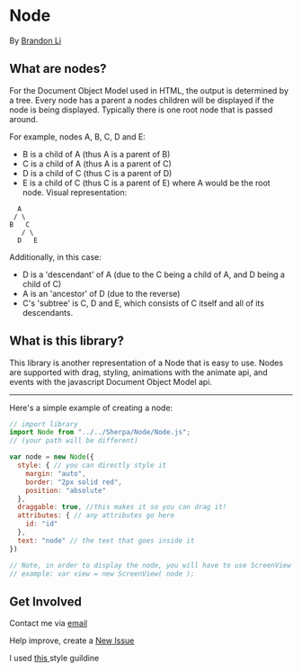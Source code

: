 <!--  
  README.md
  Created by Brandon Li on 3/2/19.
  Copyright © 2019 Brandon Li. All rights reserved. 
-->
Node
=======
By [Brandon Li](https://github.com/brandonLi8)

## What are nodes?

For the Document Object Model used in HTML, the output is determined by a
tree. Every node has a parent a nodes children will be displayed if the node
is being displayed. Typically there is one root node that is passed around.

For example, nodes A, B, C, D and E:
- B is a child of A (thus A is a parent of B)
- C is a child of A (thus A is a parent of C)
- D is a child of C (thus C is a parent of D)
- E is a child of C (thus C is a parent of E)
where A would be the root node. Visual representation:
```
  A
 / \
B   C
   / \
  D   E
```

Additionally, in this case:
- D is a 'descendant' of A
  (due to the C being a child of A, and D being a child of C)
- A is an 'ancestor' of D (due to the reverse)
- C's 'subtree' is C, D and E,
  which consists of C itself and all of its descendants.

## What is this library?

This library is another representation of a Node that is easy to use. Nodes are supported with drag, styling, animations with the animate api, and events with the javascript Document Object Model api.

-----------

Here's a simple example of creating a node:

```javascript 
// import library
import Node from "../../Sherpa/Node/Node.js";
// (your path will be different)

var node = new Node({
  style: { // you can directly style it
    margin: "auto",
    border: "2px solid red",
    position: "absolute" 
  },
  draggable: true, //this makes it so you can drag it!
  attributes: { // any attributes go here
    id: "id"
  },
  text: "node" // the text that goes inside it
})

// Note, in order to display the node, you will have to use ScreenView
// example: var view = new ScreenView( node );
```

## Get Involved

Contact me via <a href="mailto:brandon.li820@icloud.com" target="_blank"> email </a>

Help improve, create a <a href="https://github.com/brandonLi8/Sherpa/issues" target="_blank">New Issue</a>

I used <a href="https://github.com/brandonLi8/Portfolio-Website/blob/master/Style.md" target="_blank"> this </a> style guildine



